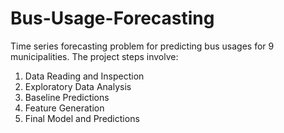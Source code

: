 # Bus-Usage-Forecasting

Time series forecasting problem for predicting bus usages for 9 municipalities. The project steps involve:

1) Data Reading and Inspection
2) Exploratory Data Analysis
3) Baseline Predictions
4) Feature Generation
5) Final Model and Predictions
